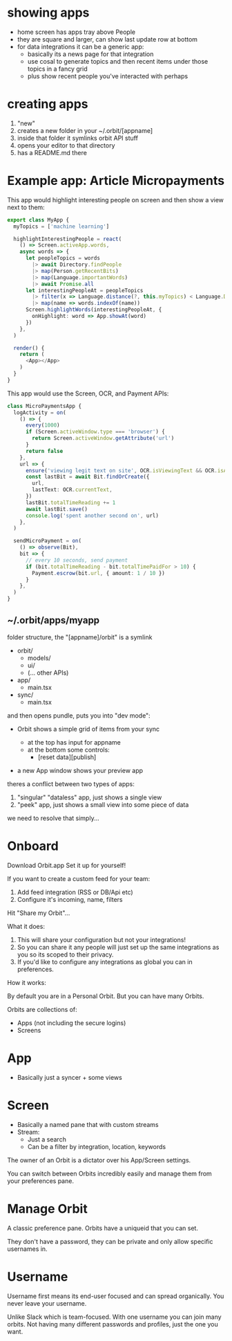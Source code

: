 # showing apps

- home screen has apps tray above People
- they are square and larger, can show last update row at bottom
- for data integrations it can be a generic app:
  - basically its a news page for that integration
  - use cosal to generate topics and then recent items under those topics in a fancy grid
  - plus show recent people you've interacted with perhaps

# creating apps

1. "new"
2. creates a new folder in your ~/.orbit/[appname]
3. inside that folder it symlinks orbit API stuff
4. opens your editor to that directory
5. has a README.md there

# Example app: Article Micropayments

This app would highlight interesting people on screen and then show a view next to them:

```ts
export class MyApp {
  myTopics = ['machine learning']

  highlightInterestingPeople = react(
    () => Screen.activeApp.words,
    async words => {
      let peopleTopics = words
        |> await Directory.findPeople
        |> map(Person.getRecentBits)
        |> map(Language.importantWords)
        |> await Promise.all
      let interestingPeopleAt = peopleTopics
        |> filter(x => Language.distance(?, this.myTopics) < Language.Distance.Similar)
        |> map(name => words.indexOf(name))
      Screen.highlightWords(interestingPeopleAt, {
        onHighlight: word => App.showAt(word)
      })
    },
  )

  render() {
    return (
      <App></App>
    )
  }
}
```

This app would use the Screen, OCR, and Payment APIs:

```ts
class MicroPaymentsApp {
  logActivity = on(
    () => {
      every(1000)
      if (Screen.activeWindow.type === 'browser') {
        return Screen.activeWindow.getAttribute('url')
      }
      return false
    },
    url => {
      ensure('viewing legit text on site', OCR.isViewingText && OCR.isActivelyViewing)
      const lastBit = await Bit.findOrCreate({
        url,
        lastText: OCR.currentText,
      })
      lastBit.totalTimeReading += 1
      await lastBit.save()
      console.log('spent another second on', url)
    },
  )

  sendMicroPayment = on(
    () => observe(Bit),
    bit => {
      // every 10 seconds, send payment
      if (bit.totalTimeReading - bit.totalTimePaidFor > 10) {
        Payment.escrow(bit.url, { amount: 1 / 10 })
      }
    },
  )
}
```

## ~/.orbit/apps/myapp

folder structure, the "[appname]/orbit" is a symlink

- orbit/
  - models/
  - ui/
  - (... other APIs)
- app/
  - main.tsx
- sync/
  - main.tsx

and then opens pundle, puts you into "dev mode":

- Orbit shows a simple grid of items from your sync

  - at the top has input for appname
  - at the bottom some controls:
    - [reset data][publish]

- a new App window shows your preview app

theres a conflict between two types of apps:

1. "singular" "dataless" app, just shows a single view
2. "peek" app, just shows a small view into some piece of data

we need to resolve that simply...

# Onboard

Download Orbit.app
Set it up for yourself!

If you want to create a custom feed for your team:

1. Add feed integration (RSS or DB/Api etc)
2. Configure it's incoming, name, filters

Hit "Share my Orbit"...

What it does:

1. This will share your configuration but not your integrations!
2. So you can share it any people will just set up the same integrations as you so its scoped to their privacy.
3. If you'd like to configure any integrations as global you can in preferences.

How it works:

By default you are in a Personal Orbit. But you can have many Orbits.

Orbits are collections of:

- Apps (not including the secure logins)
- Screens

# App

- Basically just a syncer + some views

# Screen

- Basically a named pane that with custom streams
- Stream:
  - Just a search
  - Can be a filter by integration, location, keywords

The owner of an Orbit is a dictator over his App/Screen settings.

You can switch between Orbits incredibly easily and manage them from your preferences pane.

# Manage Orbit

A classic preference pane. Orbits have a uniqueid that you can set.

They don't have a password, they can be private and only allow specific usernames in.

# Username

Username first means its end-user focused and can spread organically. You never leave your username.

Unlike Slack which is team-focused. With one username you can join many orbits. Not having many different passwords and profiles, just the one you want.
